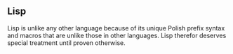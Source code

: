 ## Lisp

Lisp is unlike any other language because of its unique Polish prefix syntax and macros that are unlike those in
other languages. Lisp therefor deserves special treatment until proven otherwise.
